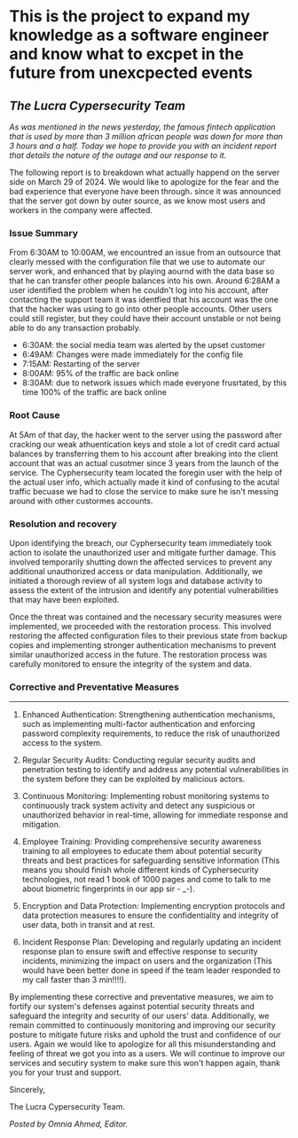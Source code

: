 # This is the project to expand my knowledge as a software engineer and know what to excpet in the future from unexcpected events #

*The Lucra Cypersecurity Team*
---
*As was mentioned in the news yesterday, the famous fintech application that is used by more than 3 million african people was down for more than 3 hours and a half. Today we hope to provide you with an incident report that details the nature of the outage and our response to it.*

The following report is to breakdown what actually happend on the server side on March 29 of 2024. We would like to apologize for the fear and the bad experience that everyone have been through، since it was announced that the server got down by outer source, as we know most users and workers in the company were affected.

### Issue Summary ###
From 6:30AM to 10:00AM, we encountred an issue from an outsource that clearly messed with the configuration file that we use to automate our server work, and enhanced that by playing aournd with the data base so that he can transfer other people balances into his own. Around 6:28AM a user identified the problem when he couldn't log into his account, after contacting the support team it was identfied that his account was the one that the hacker was using to go into other people accounts. Other users could still register, but they could have their account unstable or not being able to do any transaction probably.
- 6:30AM: the social media team was alerted by the upset customer
- 6:49AM: Changes were made immediately for the config file
- 7:15AM: Restarting of the server
- 8:00AM: 95% of the traffic are back online
- 8:30AM: due to network issues which made everyone frusrtated, by this time 100% of the traffic are back online

### Root Cause ###
At 5Am of that day, the hacker went to the server using the password after cracking our weak athuentication keys and stole a lot of credit card actual balances by transferring them to his account after breaking into the client account that was an actual cusotmer since 3 years from the launch of the service. The Cyphersecurity team located the foregin user with the help of the actual user info, which actually made it kind of confusing to the acutal traffic becuase we had to close the service to make sure he isn't messing around with other custormes accounts.
### Resolution and recovery ###
Upon identifying the breach, our Cyphersecurity team immediately took action to isolate the unauthorized user and mitigate further damage. This involved temporarily shutting down the affected services to prevent any additional unauthorized access or data manipulation. Additionally, we initiated a thorough review of all system logs and database activity to assess the extent of the intrusion and identify any potential vulnerabilities that may have been exploited.

Once the threat was contained and the necessary security measures were implemented, we proceeded with the restoration process. This involved restoring the affected configuration files to their previous state from backup copies and implementing stronger authentication mechanisms to prevent similar unauthorized access in the future. The restoration process was carefully monitored to ensure the integrity of the system and data.
### Corrective and Preventative Measures ###
---
1. Enhanced Authentication: Strengthening authentication mechanisms, such as implementing multi-factor authentication and enforcing password complexity requirements, to reduce the risk of unauthorized access to the system.

2. Regular Security Audits: Conducting regular security audits and penetration testing to identify and address any potential vulnerabilities in the system before they can be exploited by malicious actors.

3. Continuous Monitoring: Implementing robust monitoring systems to continuously track system activity and detect any suspicious or unauthorized behavior in real-time, allowing for immediate response and mitigation.

4. Employee Training: Providing comprehensive security awareness training to all employees to educate them about potential security threats and best practices for safeguarding sensitive information (This means you should finish whole different kinds of Cyphersecurity technologies, not read 1 book of 1000 pages and come to talk to me about biometric fingerprints in our app sir - _-).

5. Encryption and Data Protection: Implementing encryption protocols and data protection measures to ensure the confidentiality and integrity of user data, both in transit and at rest.

6. Incident Response Plan: Developing and regularly updating an incident response plan to ensure swift and effective response to security incidents, minimizing the impact on users and the organization (This would have been better done in speed if the team leader responded to my call faster than 3 min!!!!).

By implementing these corrective and preventative measures, we aim to fortify our system's defenses against potential security threats and safeguard the integrity and security of our users' data. Additionally, we remain committed to continuously monitoring and improving our security posture to mitigate future risks and uphold the trust and confidence of our users. Again we would like to apologize for all this misunderstanding and feeling of threat we got you into as a users. We will continue to improve our services and secutiry system to make sure this won't happen again, thank you for your trust and support.

Sincerely,

The Lucra Cypersecurity Team.

*Posted by Omnia Ahmed, Editor.*
